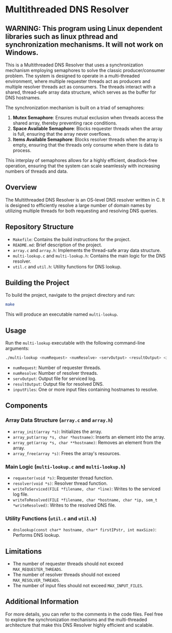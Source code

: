 # Multithreaded DNS Resolver

## WARNING: This program using Linux dependent libraries such as linux pthread and synchronization mechanisms. It will not work on Windows. 

This is a Multithreaded DNS Resolver that uses a synchronization mechanism employing semaphores to solve the classic producer/consumer problem. The system is designed to operate in a multi-threaded environment, where multiple requester threads act as producers and multiple resolver threads act as consumers. The threads interact with a shared, thread-safe array data structure, which serves as the buffer for DNS hostnames.

The synchronization mechanism is built on a triad of semaphores:

1. **Mutex Semaphore**: Ensures mutual exclusion when threads access the shared array, thereby preventing race conditions.
2. **Space Available Semaphore**: Blocks requester threads when the array is full, ensuring that the array never overflows.
3. **Items Available Semaphore**: Blocks resolver threads when the array is empty, ensuring that the threads only consume when there is data to process.

This interplay of semaphores allows for a highly efficient, deadlock-free operation, ensuring that the system can scale seamlessly with increasing numbers of threads and data.

## Overview

The Multithreaded DNS Resolver is an OS-level DNS resolver written in C. It is designed to efficiently resolve a large number of domain names by utilizing multiple threads for both requesting and resolving DNS queries.

## Repository Structure

- `Makefile`: Contains the build instructions for the project.
- `README.md`: Brief description of the project.
- `array.c` and `array.h`: Implements the thread-safe array data structure.
- `multi-lookup.c` and `multi-lookup.h`: Contains the main logic for the DNS resolver.
- `util.c` and `util.h`: Utility functions for DNS lookup.

## Building the Project

To build the project, navigate to the project directory and run:

```bash
make
```

This will produce an executable named `multi-lookup`.

## Usage

Run the `multi-lookup` executable with the following command-line arguments:

```bash
./multi-lookup <numRequest> <numResolve> <servOutput> <resultOutput> <inputFiles...>
```

- `numRequest`: Number of requester threads.
- `numResolve`: Number of resolver threads.
- `servOutput`: Output file for serviced log.
- `resultOutput`: Output file for resolved DNS.
- `inputFiles`: One or more input files containing hostnames to resolve.

## Components

### Array Data Structure (`array.c` and `array.h`)

- `array_init(array *s)`: Initializes the array.
- `array_put(array *s, char *hostname)`: Inserts an element into the array.
- `array_get(array *s, char **hostname)`: Removes an element from the array.
- `array_free(array *s)`: Frees the array's resources.

### Main Logic (`multi-lookup.c` and `multi-lookup.h`)

- `requester(void *s)`: Requester thread function.
- `resolver(void *s)`: Resolver thread function.
- `writeToServiced(FILE *filename, char *line)`: Writes to the serviced log file.
- `writeToResolved(FILE *filename, char *hostname, char *ip, sem_t *writeResolved)`: Writes to the resolved DNS file.

### Utility Functions (`util.c` and `util.h`)

- `dnslookup(const char* hostname, char* firstIPstr, int maxSize)`: Performs DNS lookup.

## Limitations

- The number of requester threads should not exceed `MAX_REQUESTER_THREADS`.
- The number of resolver threads should not exceed `MAX_RESOLVER_THREADS`.
- The number of input files should not exceed `MAX_INPUT_FILES`.

## Additional Information

For more details, you can refer to the comments in the code files. Feel free to explore the synchronization mechanisms and the multi-threaded architecture that make this DNS Resolver highly efficient and scalable.
